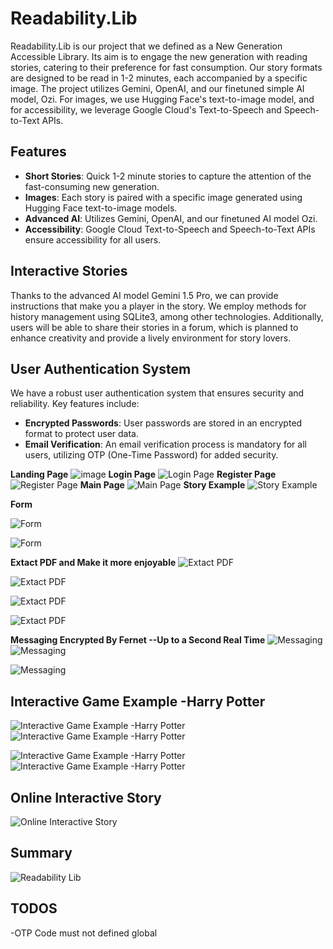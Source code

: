 # Readability.Lib

Readability.Lib is our project that we defined as a New Generation Accessible Library. Its aim is to engage the new generation with reading stories, catering to their preference for fast consumption. Our story formats are designed to be read in 1-2 minutes, each accompanied by a specific image. The project utilizes Gemini, OpenAI, and our finetuned simple AI model, Ozi. For images, we use Hugging Face's text-to-image model, and for accessibility, we leverage Google Cloud's Text-to-Speech and Speech-to-Text APIs.

## Features

- **Short Stories**: Quick 1-2 minute stories to capture the attention of the fast-consuming new generation.
- **Images**: Each story is paired with a specific image generated using Hugging Face text-to-image models.
- **Advanced AI**: Utilizes Gemini, OpenAI, and our finetuned AI model Ozi.
- **Accessibility**: Google Cloud Text-to-Speech and Speech-to-Text APIs ensure accessibility for all users.
## Interactive Stories

Thanks to the advanced AI model Gemini 1.5 Pro, we can provide instructions that make you a player in the story. We employ methods for history management using SQLite3, among other technologies. Additionally, users will be able to share their stories in a forum, which is planned to enhance creativity and provide a lively environment for story lovers.


## User Authentication System

We have a robust user authentication system that ensures security and reliability. Key features include:

- **Encrypted Passwords**: User passwords are stored in an encrypted format to protect user data.
- **Email Verification**: An email verification process is mandatory for all users, utilizing OTP (One-Time Password) for added security.

**Landing Page**
![image](https://github.com/ArifKuru/ReadabilityLib/assets/125080971/d42eadb8-fecd-495c-a4da-e410e6b5809d)
**Login Page**
![Login Page](https://github.com/ArifKuru/ReadabilityLib/assets/125080971/94446d78-bd1b-4a8b-a57c-428c64dda0b1)
**Register Page**
![Register Page](https://github.com/ArifKuru/ReadabilityLib/assets/125080971/5184c1e9-c6b1-4565-8f69-9e0fe8191155)
**Main Page**
![Main Page](https://github.com/ArifKuru/Readability.Lib/assets/125080971/79e0ddc1-2f72-4ac2-9478-23df5621bd7c)
**Story Example**
![Story Example](https://github.com/ArifKuru/Readability.Lib/assets/125080971/2510c152-e635-424f-9cea-7d5346051bc1)

**Form**

![Form](https://github.com/ArifKuru/ReadabilityLib/assets/125080971/0aa9a3f0-213c-450f-b982-e78a476c3c56)

![Form](https://github.com/ArifKuru/ReadabilityLib/assets/125080971/df124fe0-ba47-41cd-b95e-1bc567c3f819)

**Extact PDF and Make it more enjoyable**
![Extact PDF](https://github.com/ArifKuru/ReadabilityLib/assets/125080971/7ca49a49-bfe2-4d57-9d54-e183512c924c)

![Extact PDF](https://github.com/ArifKuru/ReadabilityLib/assets/125080971/f84d9530-f0f7-4ddf-8511-22afa09e80ed)



![Extact PDF](https://github.com/ArifKuru/ReadabilityLib/assets/125080971/8a4eeb4d-e052-4408-9954-e9e439b26f7a)


![Extact PDF](https://github.com/ArifKuru/ReadabilityLib/assets/125080971/fb1539b2-1ad7-43b0-a897-8acbb2fe4d10)

**Messaging Encrypted By Fernet --Up to a Second Real Time**
![Messaging](https://github.com/ArifKuru/Readability.Lib/assets/125080971/866d4eb5-1ae6-4879-bf7c-43316b96b9e6)
![Messaging](https://github.com/ArifKuru/Readability.Lib/assets/125080971/880b3006-4b76-45a3-be44-b69a1ba3a0bf)


![Messaging](https://github.com/ArifKuru/ReadabilityLib/assets/125080971/4706dfcb-1464-44ad-b5cb-8eb3d69bac8f)

## Interactive Game Example -Harry Potter

![Interactive Game Example -Harry Potter](https://github.com/ArifKuru/ReadabilityLib/assets/125080971/b1702021-43d6-4605-a8ee-fffb36337f5f)
![Interactive Game Example -Harry Potter](https://github.com/ArifKuru/ReadabilityLib/assets/125080971/5f983902-7f15-4a86-a02c-5c8bcbf9dd92)

![Interactive Game Example -Harry Potter](https://github.com/ArifKuru/ReadabilityLib/assets/125080971/3178e52a-7f2d-40b3-a55d-232e57a1ecc7)
![Interactive Game Example -Harry Potter](https://github.com/ArifKuru/ReadabilityLib/assets/125080971/162a3865-69b5-43b5-ad4d-f16b8b200175)


## Online Interactive Story


![Online Interactive Story](https://github.com/ArifKuru/Readability.Lib/assets/125080971/a3079141-9ee4-48a4-b395-63c6f07fdd80)

## Summary 

![Readability Lib](https://github.com/ArifKuru/Readability.Lib/assets/125080971/46431bbc-4fe5-4f2b-bdc1-dd9756b24de3)

## TODOS
-OTP Code must not defined global
